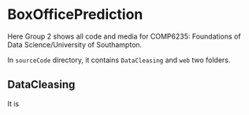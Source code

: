 # BoxOfficePrediction

Here Group 2 shows all code and media for COMP6235: Foundations of Data Science/University of Southampton. 

In <code>sourceCode</code> directory, it contains <code>DataCleasing</code> and <code>web</code> two folders. 

<h2>DataCleasing</h2>

It is

